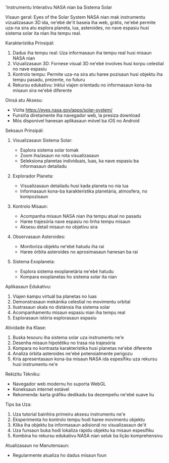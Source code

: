 'Instrumentu Interativu NASA nian ba Sistema Solar

Visaun geral:
Eyes of the Solar System NASA nian mak instrumentu vizualizasaun 3D ida, ne'ebé de'it baseia iha web, grátis, ne'ebé permite uza-na sira atu esplora planeta, lua, asteroides, no nave espasiu husi sistema solar ita nian iha tempu real.

Karakterístika Prinsipál:
1. Dadus iha tempu real: Uza informasaun iha tempu real husi misaun NASA nian
2. Vizualizasaun 3D: Fornese visual 3D ne'ebé involves husi korpu celestial no nave espasiu
3. Kontrolo tempu: Permite uza-na sira atu haree pozisaun husi objektu iha tempu pasadu, prezente, no futuru
4. Rekursu edukativu: Inklui viajen orientadu no informasaun kona-ba misaun sira ne'ebé diferente

Oinsá atu Aksesu:
- Vizita https://eyes.nasa.gov/apps/solar-system/
- Funsiña diretamente iha navegador web, la presiza download
- Mós disponivel hanesan aplikasaun móvel ba iOS no Android

Seksaun Prinsipál:

1. Visualizasaun Sistema Solar:
   - Esplora sistema solar tomak
   - Zoom iha/asaun no rota visualizasaun
   - Seleksiona planetas individuais, luas, ka nave espasiu ba informasaun detailadu

2. Explorador Planeta:
   - Visualizasaun detailadu husi kada planeta no nia lua
   - Informasaun kona-ba karakterístika planetária, atmosfera, no kompozisaun

3. Kontrolo Misaun:
   - Acompanha misaun NASA nian iha tempu atual no pasadu
   - Haree trajesória nave espasiu no linha tempu misaun
   - Aksesu detail misaun no objetivu sira

4. Observasaun Asteroides:
   - Monitoriza objektu ne'ebé hatudu iha rai
   - Haree órbita asteroides no aprosimasaun hanesan ba rai

5. Sistema Exoplaneta:
   - Esplora sistema exoplanetária ne'ebé hatudu
   - Kompara exoplanetas ho sistema solar ita nian

Aplikasaun Edukativu:
1. Viajen kampu virtuál ba planetas no luas
2. Demonstrasaun mekánika celestial no movimentu orbital
3. Ilustrasaun skala no distánsia iha sistema solar
4. Acompanhamentu misaun espasiu nian iha tempu real
5. Esplorasaun istória esplorasaun espasiu

Atividade iha Klase:
1. Buska tesouru iha sistema solar uza instrumentu ne'e
2. Desenha misaun hipotétiku no trasa nia trajesória
3. Kompara no kontrasta karakterístika husi planetas ne'ebé diferente
4. Analiza órbita asteroides ne'ebé potensialmente perigozu
5. Kria apresentasaun kona-ba misaun NASA ida espesífiku uza rekursu husi instrumentu ne'e

Rekizitu Tékniku:
- Navegador web modernu ho suporta WebGL
- Koneksaun internet estável
- Rekomenda: karta gráfiku dedikadu ba dezempeñu ne'ebé suave liu

Tips ba Uza:
1. Uza tutorial bainhira primeiru aksesu instrumentu ne'e
2. Eksperimenta ho kontrolo tempu hodi haree movimentu objektu
3. Klika iha objektu ba informasaun adisionál no visualizasaun de'it
4. Uza funsaun buka hodi lokaliza rápidu objektu ka misaun espesífiku
5. Kombina ho rekursu edukativu NASA nian seluk ba lição komprehensivu

Atualizasaun no Manutensaun:
- Regularmente atualiza ho dadus misaun foun